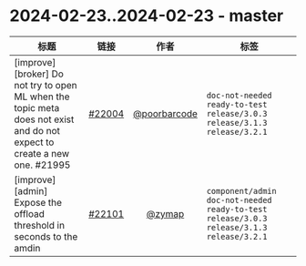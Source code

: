 # 2024-02-23..2024-02-23 - master
| 标题 | 链接 | 作者 | 标签 |
| - | :--: | :--: | - |
| [improve] [broker] Do not try to open ML when the topic meta does not exist and do not expect to create a new one. #21995 | [#22004](https://github.com/apache/pulsar/pull/22004) | [@poorbarcode](https://github.com/poorbarcode) | `doc-not-needed` `ready-to-test` `release/3.0.3` `release/3.1.3` `release/3.2.1`  | 
| [improve][admin] Expose the offload threshold in seconds to the amdin | [#22101](https://github.com/apache/pulsar/pull/22101) | [@zymap](https://github.com/zymap) | `component/admin` `doc-not-needed` `ready-to-test` `release/3.0.3` `release/3.1.3` `release/3.2.1`  | 
